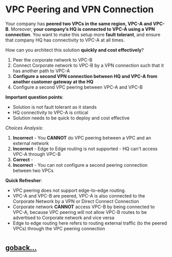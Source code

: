 # VPC Peering and VPN Connection

Your company has **peered two VPCs in the same region, VPC-A and VPC-B**. Moreover, **your company’s HQ is connected to VPC-A using a VPN connection**. You want to make this setup more **fault tolerant**, and ensure that company HQ has connectivity to VPC-A at all times.

How can you architect this solution **quickly and cost effectively**?

1. Peer the corporate network to VPC-B
2. Connect Corporate network to VPC-B by a VPN connection such that it has another path to VPC-A
3. **Configure a second VPN connection between HQ and VPC-A from another customer gateway at the HQ**
4. Configure a second VPC peering between VPC-A and VPC-B

**Important question points**:
- Solution is not fault tolerant as it stands
- HQ connectivity to VPC-A is critical
- Solution needs to be quick to deploy and cost effective

_Choices Analysis_:
1. **Incorrect** - You **CANNOT** do VPC peering between a VPC and an external network
2. **Incorrect** - Edge to Edge routing is not supported - HQ can't access VPC-A through VPC-B
3. **Correct** - 
4. **Incorrect** - You can not configure a second peering connection between two VPCs

**Quick Refresher**:
- VPC peering does not support edge-to-edge routing.
- VPC-A and VPC-B are peered, VPC-A is also connected to the Corporate Network by a VPN or Direct Connect Connection
- Corporate network **CANNOT** access VPC-B by being connected to VPC-A, because VPC peering will not allow VPC-B routes to be advertised to Corporate network and vice versa
- Edge to edge routing here refers to routing external traffic (to the peered VPCs) through the VPC peering connection
#
## [goback...](./index.md)